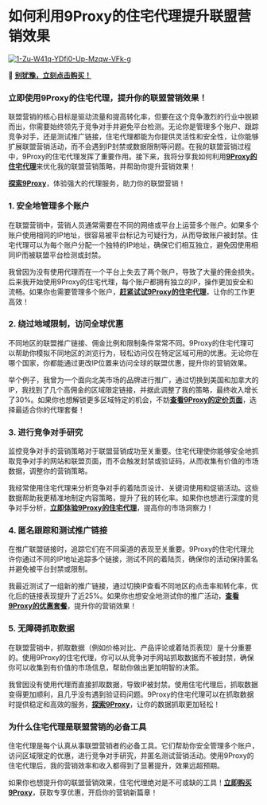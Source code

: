 # 如何利用9Proxy的住宅代理提升联盟营销效果

<a href='https://postimages.org/' target='_blank'><img src='https://i.postimg.cc/HkTh1Dzr/1-Zu-W41q-YDfi0-Up-Mzqw-VFk-g.png' border='0' alt='1-Zu-W41q-YDfi0-Up-Mzqw-VFk-g'/></a>

🌱  [**别犹豫，立刻点击购买！**](https://the9proxy.short.gy/github-pricing-lucas888)

### 立即使用9Proxy的住宅代理，提升你的联盟营销效果！

联盟营销的核心目标是驱动流量和提高转化率，但要在这个竞争激烈的行业中脱颖而出，你需要始终领先于竞争对手并避免平台检测。无论你是管理多个账户、跟踪竞争对手，还是测试推广链接，住宅代理都能为你提供灵活性和安全性，让你能够扩展联盟营销活动，而不会遇到IP封禁或数据限制等问题。在我的联盟营销过程中，9Proxy的住宅代理发挥了重要作用。接下来，我将分享我如何利用[**9Proxy的住宅代理**](https://the9proxy.short.gy/github-homepage-lucas888)来优化我的联盟营销策略，并帮助你提升营销效果！

[**探索9Proxy**](https://the9proxy.short.gy/github-homepage-lucas888)，体验强大的代理服务，助力你的联盟营销！

### 1. 安全地管理多个账户

在联盟营销中，营销人员通常需要在不同的网络或平台上运营多个账户。如果多个账户使用相同的IP地址，很容易被平台标记为可疑行为，从而导致账户被封禁。住宅代理可以为每个账户分配一个独特的IP地址，确保它们相互独立，避免因使用相同IP而被联盟平台检测或封禁。

我曾因为没有使用代理而在一个平台上失去了两个账户，导致了大量的佣金损失。后来我开始使用9Proxy的住宅代理，每个账户都拥有独立的IP，操作更加安全和流畅。如果你也需要管理多个账户，[**赶紧试试9Proxy的住宅代理**](https://the9proxy.short.gy/github-homepage-lucas888)，让你的工作更高效！

### 2. 绕过地域限制，访问全球优惠

不同地区的联盟推广链接、佣金比例和限制条件常常不同。9Proxy的住宅代理可以帮助你模拟不同地区的浏览行为，轻松访问仅在特定区域可用的优惠。无论你在哪个国家，你都能通过更改IP位置来访问全球的联盟优惠，提升你的营销效果。

举个例子，我曾为一个面向北美市场的品牌进行推广，通过切换到美国和加拿大的IP，我找到了几个高佣金的区域限定链接，并据此调整了我的策略，最终收入增长了30%。如果你也想解锁更多区域特定的机会，不妨[**查看9Proxy的定价页面**](https://the9proxy.short.gy/github-pricing-lucas888)，选择最适合你的代理套餐！

### 3. 进行竞争对手研究

监控竞争对手的营销策略对于联盟营销成功至关重要。住宅代理使你能够安全地抓取竞争对手的网站和联盟页面，而不会触发封禁或验证码，从而收集有价值的市场数据，调整你的营销策略。

我经常使用住宅代理来分析竞争对手的着陆页设计、关键词使用和促销活动。这些数据帮助我更精准地制定内容策略，提升了我的转化率。如果你也想进行深度的竞争对手分析，[**立即体验9Proxy的住宅代理**](https://the9proxy.short.gy/github-homepage-lucas888)，提高你的市场洞察力！

### 4. 匿名跟踪和测试推广链接

在推广联盟链接时，追踪它们在不同渠道的表现至关重要。9Proxy的住宅代理允许你通过不同的IP地址追踪多个链接，测试不同的着陆页，确保你的活动保持匿名并避免被平台封禁或限制。

我最近测试了一组新的推广链接，通过切换IP查看不同地区的点击率和转化率，优化后的链接表现提升了近25%。如果你也想安全地测试你的推广活动，[**查看9Proxy的优惠套餐**](https://the9proxy.short.gy/github-pricing-lucas888)，提升你的营销效果！

### 5. 无障碍抓取数据

在联盟营销中，抓取数据（例如价格对比、产品评论或着陆页表现）是十分重要的。使用9Proxy的住宅代理，你可以从竞争对手网站抓取数据而不被封禁，确保你可以收集到有价值的市场信息，帮助你做出更加明智的决策。

我曾因没有使用代理而直接抓取数据，导致IP被封禁。使用住宅代理后，抓取数据变得更加顺利，且几乎没有遇到验证码问题。9Proxy的住宅代理可以在抓取数据时提供稳定和高效的服务，[**探索9Proxy**](https://the9proxy.short.gy/github-homepage-lucas888)，让你的数据抓取更加轻松！

### 为什么住宅代理是联盟营销的必备工具

住宅代理是每个认真从事联盟营销者的必备工具。它们帮助你安全管理多个账户，访问区域限定的优惠，进行竞争对手研究，并匿名测试营销活动。使用9Proxy的住宅代理后，我的营销效率和收入都得到了显著提升，效果远超预期。

如果你也想提升你的联盟营销效果，住宅代理绝对是不可或缺的工具！[**立即购买9Proxy**](https://the9proxy.short.gy/github-pricing-lucas888)，获取专享优惠，开启你的营销新篇章！




